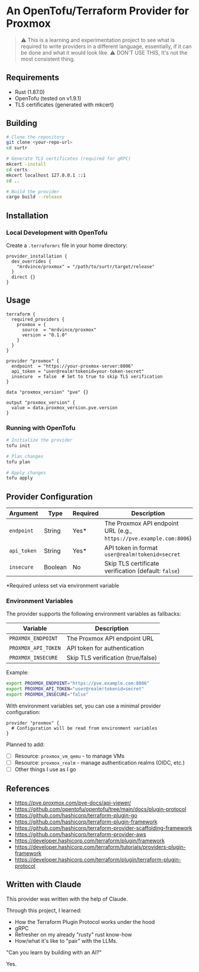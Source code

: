# An OpenTofu/Terraform Provider for Proxmox

> ⚠️ This is a learning and experimentation project to see what is required to write providers in a different language, essentially, if it can be done and what it would look like.
> ⚠️ DON'T USE THIS, It's not the most consistent thing.

## Requirements

- Rust (1.87.0)
- OpenTofu (tested on v1.9.1)
- TLS certificates (generated with mkcert)

## Building

```bash
# Clone the repository
git clone <your-repo-url>
cd surtr

# Generate TLS certificates (required for gRPC)
mkcert -install
cd certs
mkcert localhost 127.0.0.1 ::1
cd ..

# Build the provider
cargo build --release
```

## Installation

### Local Development with OpenTofu

Create a `.terraformrc` file in your home directory:

```
provider_installation {
  dev_overrides {
    "mrdvince/proxmox" = "/path/to/surtr/target/release"
  }
  direct {}
}
```

## Usage

```
terraform {
  required_providers {
    proxmox = {
      source  = "mrdvince/proxmox"
      version = "0.1.0"
    }
  }
}

provider "proxmox" {
  endpoint  = "https://your-proxmox-server:8006"
  api_token = "user@realm!tokenid=your-token-secret"
  insecure  = false  # Set to true to skip TLS verification
}

data "proxmox_version" "pve" {}

output "proxmox_version" {
  value = data.proxmox_version.pve.version
}
```

### Running with OpenTofu

```bash
# Initialize the provider
tofu init

# Plan changes
tofu plan

# Apply changes
tofu apply
```

## Provider Configuration

| Argument | Type | Required | Description |
|----------|------|----------|-------------|
| `endpoint` | String | Yes* | The Proxmox API endpoint URL (e.g., `https://pve.example.com:8006`) |
| `api_token` | String | Yes* | API token in format `user@realm!tokenid=secret` |
| `insecure` | Boolean | No | Skip TLS certificate verification (default: `false`) |

*Required unless set via environment variable

### Environment Variables

The provider supports the following environment variables as fallbacks:

| Variable | Description |
|----------|-------------|
| `PROXMOX_ENDPOINT` | The Proxmox API endpoint URL |
| `PROXMOX_API_TOKEN` | API token for authentication |
| `PROXMOX_INSECURE` | Skip TLS verification (true/false) |

Example:
```bash
export PROXMOX_ENDPOINT="https://pve.example.com:8006"
export PROXMOX_API_TOKEN="user@realm!tokenid=secret"
export PROXMOX_INSECURE="false"
```

With environment variables set, you can use a minimal provider configuration:
```
provider "proxmox" {
  # Configuration will be read from environment variables
}
```

Planned to add:
- [ ] Resource: `proxmox_vm_qemu` - to manage VMs
- [ ] Resource: `proxmox_realm` - manage authentication realms (OIDC, etc.)
- [ ] Other things I use as I go

## References
- https://pve.proxmox.com/pve-docs/api-viewer/
- https://github.com/opentofu/opentofu/tree/main/docs/plugin-protocol
- https://github.com/hashicorp/terraform-plugin-go
- https://github.com/hashicorp/terraform-plugin-framework  
- https://github.com/hashicorp/terraform-provider-scaffolding-framework
- https://github.com/hashicorp/terraform-provider-aws
- https://developer.hashicorp.com/terraform/plugin/framework
- https://developer.hashicorp.com/terraform/tutorials/providers-plugin-framework
- https://developer.hashicorp.com/terraform/plugin/terraform-plugin-protocol


## Written with Claude

This provider was written with the help of Claude.

Through this project, I learned:
- How the Terraform Plugin Protocol works under the hood
- gRPC
- Refresher on my already "rusty" rust know-how
- How/what it's like to "pair" with the LLMs.

"Can you learn by building with an AI?"

Yes.
